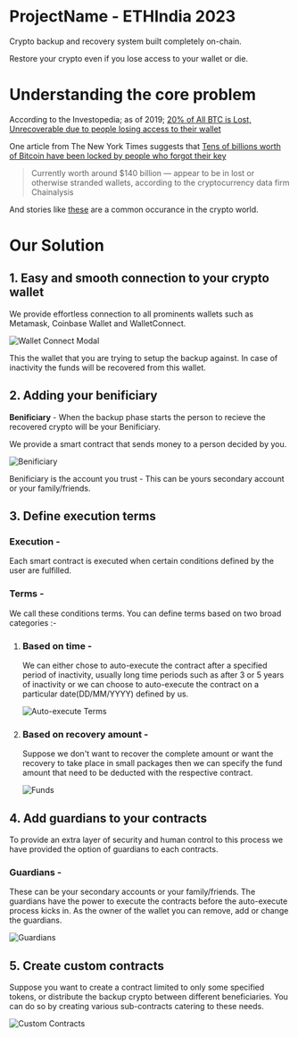 # ProjectName - ETHIndia 2023
Crypto backup and recovery system built completely on-chain.

Restore your crypto even if you lose access to your wallet or die.

# Understanding the core problem
According to the Investopedia; as of 2019; [20% of All BTC is Lost, Unrecoverable due to people losing access to their wallet](https://www.investopedia.com/news/20-all-btc-lost-unrecoverable-study-shows/)

One article from The New York Times suggests that [Tens of billions worth of Bitcoin have been locked by people who forgot their key](https://www.nytimes.com/2021/01/13/business/tens-of-billions-worth-of-bitcoin-have-been-locked-by-people-who-forgot-their-key.html)

> Currently worth around $140 billion — appear to be in lost or otherwise stranded wallets, according to the cryptocurrency data firm Chainalysis

And stories like [these](https://dailyhodl.com/2023/11/07/banker-loses-access-to-450000000-worth-of-ethereum-eth-after-misplacing-wallet-keys-report/) are a common occurance in the crypto world.

# Our Solution
## 1. **Easy and smooth connection to your crypto wallet**
   
   We provide effortless connection to all prominents wallets such as Metamask, Coinbase Wallet and WalletConnect.
   
   ![Wallet Connect Modal](https://github.com/PrakharSingh0908/ETHIndia/assets/102904893/5345ae22-6562-4fb2-801f-cbb487c58272)
   
   This the wallet that you are trying to setup the backup against. In case of inactivity the funds will be recovered from this wallet.

## 2. **Adding your benificiary**

   **Benificiary** - When the backup phase starts the person to recieve the recovered crypto will be your Benificiary.

   We provide a smart contract that sends money to a person decided by you.
   
   ![Benificiary](https://github.com/PrakharSingh0908/ETHIndia/assets/102904893/ed4e9a7e-aa72-4b15-99c0-bd713dd056f4)

   Benificiary is the account you trust - This can be yours secondary account or your family/friends.

## 3. **Define execution terms**
   ### **Execution** - 
   Each smart contract is executed when certain conditions defined by the user are fulfilled.
   
   ### **Terms** - 
   We call these conditions terms. You can define terms based on two broad categories :-

   1. ### Based on time -
      We can either chose to auto-execute the contract after a specified period of inactivity, usually long time periods such as after 3 or 5 years of inactivity or we can choose to auto-execute the contract on a particular date(DD/MM/YYYY) defined by us.
      
      ![Auto-execute Terms](https://github.com/PrakharSingh0908/ETHIndia/assets/102904893/6ec210a3-dea8-45c0-8155-3da87cca3240)

   3. ### Based on recovery amount -
      Suppose we don't want to recover the complete amount or want the recovery to take place in small packages then we can specify the fund amount that need to be deducted with the respective contract.

      ![Funds](https://github.com/PrakharSingh0908/ETHIndia/assets/102904893/ae7cbad2-7610-411e-a383-943a089042b6)

## 4. **Add guardians to your contracts**
   To provide an extra layer of security and human control to this process we have provided the option of guardians to each contracts.
   
   ### Guardians - 
   These can be your secondary accounts or your family/friends. The guardians have the power to execute the contracts before the auto-execute process kicks in. As the owner of the wallet you can remove, add or change the guardians.

   ![Guardians](https://github.com/PrakharSingh0908/ETHIndia/assets/102904893/67385bfe-79dd-4f54-8a79-fa4f8e17e0f8)

## 5. **Create custom contracts**
   Suppose you want to create a contract limited to only some specified tokens, or distribute the backup crypto between different beneficiaries. You can do so by creating various sub-contracts catering to these needs.

   ![Custom Contracts](https://github.com/PrakharSingh0908/ETHIndia/assets/102904893/2833008b-1aff-426e-ad7e-e3822d44bd94)

